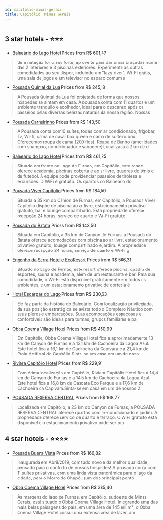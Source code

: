 ```yaml
---
id: capitolio-minas-gerais
title: Capitólio, Minas Gerais
---
```


<center><img src="https://i.travelapi.com/hotels/19000000/18700000/18694900/18694832/bcde52ec_z.jpg" alt="" /></center>


##  3 star hotels - ⭐️⭐️⭐️

-    [Balneário do Lago Hotel](https://us.hurb.com/hotels/capitolio/balneario-do-lago-hotel-HT-NOLA?cmp=18055) Prices from R$ 601,47
   > Se a natação for o seu forte, aproveite para dar umas braçadas numa das 2 interiores e 3 piscinas exteriores. Experimente as outras comodidades ao seu dispor, incluindo um "lazy river". Wi-Fi grátis, uma sala de jogos e um televisor no espaço comum s
-    [Pousada Quintal da Lua](https://us.hurb.com/hotels/capitolio/pousada-quintal-da-lua-HT-H8XF?cmp=18055) Prices from R$ 245,18
   > A Pousada Quintal da Lua foi projetada de forma que nossos hóspedes se sintam em casa. A pousada conta com 11 quartos e um ambiente tranquilo e acolhedor, ideal para o descanso após os passeios pelas diversas belezas naturais da nossa região. Nossas 
-    [Pousada Carneirinho](https://us.hurb.com/hotels/capitolio/pousada-carneirinho-HT-1ULV?cmp=18055) Prices from R$ 143,50
   > A Pousada conta com10 suítes, todas com ar condicionado, frigobar, Tv, Wi-fi, cama de casal box queen e cama de solteiro box.
Oferecemos roupa de cama (200 fios), Roupa de Banho (amenidades com shampoo, condicionador e sabonete)
Localizada à 2km de d
-    [Balneário do Lago Hotel](https://us.hurb.com/hotels/capitolio/balneario-do-lago-hotel-HT-QNR8?cmp=18055) Prices from R$ 461,25
   > Situado em frente ao Lago de Furnas, em Capitólio, este resort oferece academia, piscinas coberta e ao ar livre, quadras de tênis e de futebol. A equipe pode providenciar passeios de tirolesa e excursões. O WiFi é gratuito. Os quartos do Balneário do
-    [Pousada Viver Capitolio](https://us.hurb.com/hotels/capitolio/pousada-viver-capitolio-HT-JJAA?cmp=18055) Prices from R$ 184,50
   > Situada a 35 km do Cânion de Furnas, em Capitólio, a Pousada Viver Capitólio dispõe de piscina ao ar livre, estacionamento privativo gratuito, bar e lounge compartilhado. Esta propriedade oferece recepção 24 horas, serviço de quarto e Wi-Fi gratuito 
-    [Pousada do Batata](https://us.hurb.com/hotels/capitolio/pousada-do-batata-HT-AX6N?cmp=18055) Prices from R$ 143,50
   > Situada em Capitólio, a 35 km do Canyon de Furnas, a Pousada do Batata oferece acomodações com piscina ao ar livre, estacionamento privativo gratuito, lounge compartilhado e jardim. A propriedade oferece recepção 24 horas, serviço de quarto e Wi-Fi g
-    [Engenho da Serra Hotel e EcoResort](https://us.hurb.com/hotels/capitolio/engenho-da-serra-hotel-e-ecoresort-HT-6JIS?cmp=18055) Prices from R$ 566,31
   > Situado no Lago de Furnas, este resort oferece piscina, quadra de esportes, sauna e academia, além de um restaurante e bar. Para sua comodidade, o Wi-Fi está disponível gratuitamente em todos os ambientes, e um estacionamento privativo de cortesia é 
-    [Hotel Escarpas do Lago](https://us.hurb.com/hotels/capitolio/hotel-escarpas-do-lago-HT-9XI2?cmp=18055) Prices from R$ 230,63
   > Ele faz parte da história do Balneário. Com localização privilegiada, da sua posição estratégica se avista todo o Complexo Náutico com seus píeres e embarcações. Suas acomodações espaçosas e confortáveis são ideais para turmas, grupos familiares e pa
-    [Obba Coema Village Hotel](https://us.hurb.com/hotels/capitolio/obba-coema-village-hotel-HT-KI7V?cmp=18055) Prices from R$ 450,99
   > Em Capitólio, Obba Coema Village Hotel fica a aproximadamente 13 km de Canyon de Furnas e a 13,1 km de Cachoeira da Lagoa Azul.  Este hotel fica a 16,1 km de Cachoeira da Capivara e a 21,4 km de Praia Artificial de Capitólio.Sinta-se em casa em um de noss
-    [Riviera Capitólio Hotel](https://us.hurb.com/hotels/capitolio/riviera-capitolio-hotel-HT-8SHC?cmp=18055) Prices from R$ 229,91
   > Com ótima localização em Capitólio, Riviera Capitólio Hotel fica a 14,4 km de Canyon de Furnas e a 14,5 km de Cachoeira da Lagoa Azul.  Este hotel fica a 16,8 km de Cascata Eco Parque e a 17,6 km de Cachoeira da Capivara.Sinta-se em casa em um de nossos 2
-    [POUSADA RESERVA CENTRAL](https://us.hurb.com/hotels/capitolio/pousada-reserva-central-HT-POIZ?cmp=18055) Prices from R$ 168,77
   > Localizada em Capitólio, a 23 km do Canyon de Furnas, a POUSADA RESERVA CENTRAL oferece quartos com ar-condicionado e jardim. A propriedade oferece serviço de quarto e terraço. O WiFi gratuito está disponível e o estacionamento privativo pode ser pro

##  4 star hotels - ⭐️⭐️⭐️⭐️

-    [Pousada Buena Vista](https://us.hurb.com/hotels/capitolio/pousada-buena-vista-HT-ZYFM?cmp=18055) Prices from R$ 166,82
   > Inaugurada em Abril/2019, com tudo novo e da melhor qualidade, pensado para o conforto de nossos hóspedes!
A pousada conta com 11 suítes privativas, com uma linda vista panorâmica para o lago da cidade, para o Morro do Chapéu (um dos principais ponto
-    [Obbá Coema Village Hotel](https://us.hurb.com/hotels/capitolio/obba-coema-village-hotel-HT-AE30?cmp=18055) Prices from R$ 385,40
   > Às margens do lago de Furnas, em Capitólio, sudoeste de Minas Gerais, está situado o Obbá Coema Village Hotel. Integrando uma das mais belas paisagens do país, em uma área de 145 mil m², o Obba Coema Village Hotel possui uma extensa área de lazer, am
